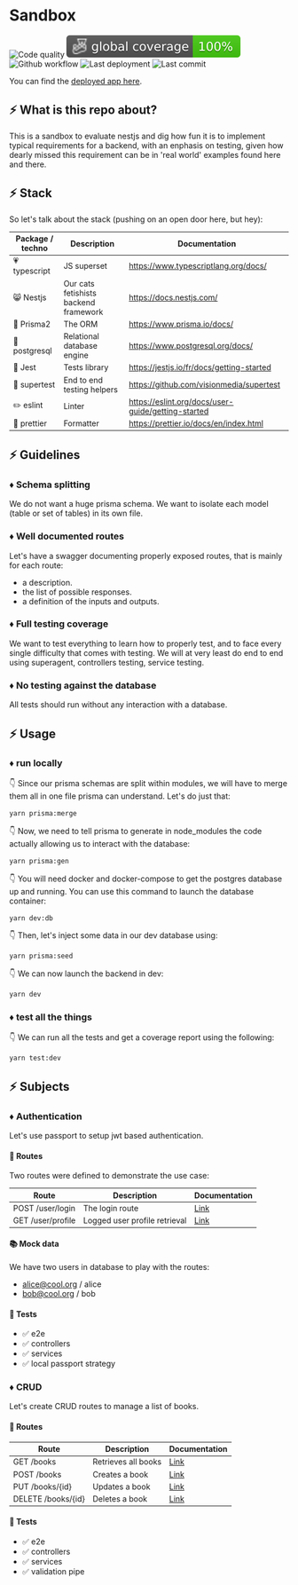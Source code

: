 # Sandbox

![Code quality](https://img.shields.io/codefactor/grade/github/jpb06/nestjs-prisma-postgres-sandbox?logo=codefactor)
![Coverage](./badges/coverage-global%20coverage.svg)
![Github workflow](https://img.shields.io/github/workflow/status/jpb06/nestjs-prisma-postgres-sandbox/checks?label=last%20workflow&logo=github-actions)
![Last deployment](https://img.shields.io/github/deployments/jpb06/nestjs-prisma-postgres-sandbox/nestjs-prisma-postgres?label=last%20deployment&logo=heroku)
![Last commit](https://img.shields.io/github/last-commit/jpb06/nestjs-prisma-postgres-sandbox?logo=git)

You can find the [deployed app here](https://nestjs-prisma-postgres.herokuapp.com).

## :zap: What is this repo about?

This is a sandbox to evaluate nestjs and dig how fun it is to implement typical requirements for a backend, with an enphasis on testing, given how dearly missed this requirement can be in 'real world' examples found here and there.

## :zap: Stack

So let's talk about the stack (pushing on an open door here, but hey):

| Package / techno             | Description                           | Documentation                                      |
| ---------------------------- | ------------------------------------- | -------------------------------------------------- |
| :heartpulse: typescript      | JS superset                           | https://www.typescriptlang.org/docs/               |
| :smile_cat: Nestjs           | Our cats fetishists backend framework | https://docs.nestjs.com/                           |
| :small_red_triangle: Prisma2 | The ORM                               | https://www.prisma.io/docs/                        |
| :elephant: postgresql        | Relational database engine            | https://www.postgresql.org/docs/                   |
| :bug: Jest                   | Tests library                         | https://jestjs.io/fr/docs/getting-started          |
| 🧪 supertest                 | End to end testing helpers            | https://github.com/visionmedia/supertest           |
| :pencil2: eslint             | Linter                                | https://eslint.org/docs/user-guide/getting-started |
| :straight_ruler: prettier    | Formatter                             | https://prettier.io/docs/en/index.html             |

## :zap: Guidelines

### :diamonds: Schema splitting

We do not want a huge prisma schema. We want to isolate each model (table or set of tables) in its own file.

### :diamonds: Well documented routes

Let's have a swagger documenting properly exposed routes, that is mainly for each route:

- a description.
- the list of possible responses.
- a definition of the inputs and outputs.

### :diamonds: Full testing coverage

We want to test everything to learn how to properly test, and to face every single difficulty that comes with testing. We will at very least do end to end using superagent, controllers testing, service testing.

### :diamonds: No testing against the database

All tests should run without any interaction with a database.

## :zap: Usage

### :diamonds: run locally

:point_down: Since our prisma schemas are split within modules, we will have to merge them all in one file prisma can understand. Let's do just that:

```bash
yarn prisma:merge
```

:point_down: Now, we need to tell prisma to generate in node_modules the code actually allowing us to interact with the database:

```bash
yarn prisma:gen
```

:point_down: You will need docker and docker-compose to get the postgres database up and running. You can use this command to launch the database container:

```bash
yarn dev:db
```

:point_down: Then, let's inject some data in our dev database using:

```bash
yarn prisma:seed
```

:point_down: We can now launch the backend in dev:

```bash
yarn dev
```

### :diamonds: test all the things

:point_down: We can run all the tests and get a coverage report using the following:

```bash
yarn test:dev
```

## :zap: Subjects

### :diamonds: Authentication

Let's use passport to setup jwt based authentication.

#### :rocket: Routes

Two routes were defined to demonstrate the use case:

| Route             | Description                   | Documentation                                                                           |
| ----------------- | ----------------------------- | --------------------------------------------------------------------------------------- |
| POST /user/login  | The login route               | [Link](https://nestjs-prisma-postgres.herokuapp.com/#/users/UsersController_login)      |
| GET /user/profile | Logged user profile retrieval | [Link](https://nestjs-prisma-postgres.herokuapp.com/#/users/UsersController_getProfile) |

#### :books: Mock data

We have two users in database to play with the routes:

- alice@cool.org / alice
- bob@cool.org / bob

#### 🧪 Tests

- :white_check_mark: e2e
- :white_check_mark: controllers
- :white_check_mark: services
- :white_check_mark: local passport strategy

### :diamonds: CRUD

Let's create CRUD routes to manage a list of books.

#### :rocket: Routes

| Route              | Description         | Documentation                                                                           |
| ------------------ | ------------------- | --------------------------------------------------------------------------------------- |
| GET /books         | Retrieves all books | [Link](https://nestjs-prisma-postgres.herokuapp.com/#/Books/BooksController_getBooks)   |
| POST /books        | Creates a book      | [Link](https://nestjs-prisma-postgres.herokuapp.com/#/Books/BooksController_createBook) |
| PUT /books/{id}    | Updates a book      | [Link](https://nestjs-prisma-postgres.herokuapp.com/#/Books/BooksController_updateBook) |
| DELETE /books/{id} | Deletes a book      | [Link](https://nestjs-prisma-postgres.herokuapp.com/#/Books/BooksController_deleteBook) |

#### 🧪 Tests

- :white_check_mark: e2e
- :white_check_mark: controllers
- :white_check_mark: services
- :white_check_mark: validation pipe
